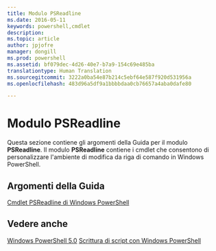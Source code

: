 ```yaml
---
title: Modulo PSReadline
ms.date: 2016-05-11
keywords: powershell,cmdlet
description: 
ms.topic: article
author: jpjofre
manager: dongill
ms.prod: powershell
ms.assetid: bf079dec-4d26-40e7-b7a9-154c69e485ba
translationtype: Human Translation
ms.sourcegitcommit: 3222a0ba54e87b214c5ebf64e587f920d531956a
ms.openlocfilehash: 483d96a5df9a1bbbbdaa0cb76657a4aba0dafe80

---
```


# Modulo PSReadline
Questa sezione contiene gli argomenti della Guida per il modulo **PSReadline**. Il modulo **PSReadline** contiene i cmdlet che consentono di personalizzare l'ambiente di modifica da riga di comando in Windows PowerShell.

## Argomenti della Guida
[Cmdlet PSReadline di Windows PowerShell](https://technet.microsoft.com/en-us/library/ed48e832-95f9-4577-bf56-a7e5aa9630ba)

## Vedere anche
[Windows PowerShell 5.0](Windows-PowerShell-5.0.md)
[Scrittura di script con Windows PowerShell](../../getting-started/fundamental/Scripting-with-Windows-PowerShell.md)




<!--HONumber=Aug16_HO4-->


